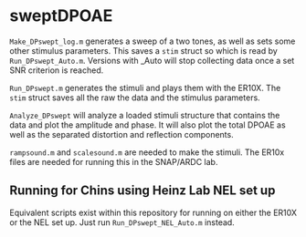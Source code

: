 # sweptDPOAE

`Make_DPswept_log.m` generates a sweep of a two tones, as well as sets some other stimulus parameters. This saves a `stim` struct so which is read by `Run_DPswept_Auto.m`. Versions with _Auto will stop collecting data once a set SNR criterion is reached. 

`Run_DPswept.m` generates the stimuli and plays them with the ER10X. The `stim` struct saves all the raw the data and the stimulus parameters. 

`Analyze_DPswept` will analyze a loaded stimuli structure that contains the data and plot the amplitude and phase. It will also plot the total DPOAE as well as the separated distortion and reflection components. 

`rampsound.m` and `scalesound.m` are needed to make the stimuli. The ER10x files are needed for running this in the SNAP/ARDC lab. 

## Running for Chins using Heinz Lab NEL set up
Equivalent scripts exist within this repository for running on either the ER10X or the NEL set up. Just run `Run_DPswept_NEL_Auto.m` instead. 
